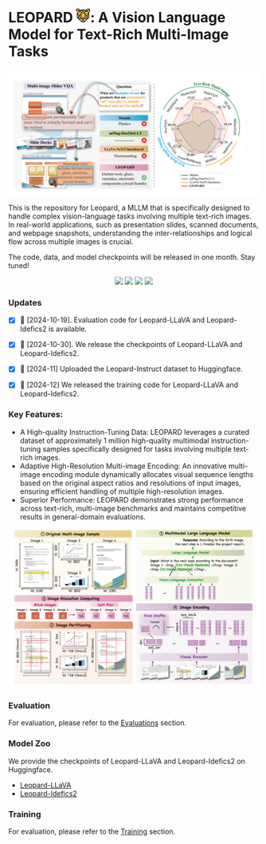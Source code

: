 # LEOPARD <img src="figures/leopard.png" alt="" width="28" height="28">: A Vision Language Model for Text-Rich Multi-Image Tasks
<center><img src="figures/intro.png" alt="Auto-Instruct Illustration" width="" height=""></center>

This is the repository for Leopard, a MLLM that is specifically designed to handle complex vision-language tasks involving multiple text-rich images. In real-world applications, such as presentation slides, scanned documents, and webpage snapshots, understanding the inter-relationships and logical flow across multiple images is crucial.

The code, data, and model checkpoints will be released in one month. Stay tuned!

<p align="center">
  <a href="https://arxiv.org/abs/2410.01744">
    <img style="height:22pt" src="https://img.shields.io/badge/-Paper-black?style=flat&logo=arxiv"></a>
  <a href="https://github.com/tencent-ailab/Leopard">
    <img style="height:22pt" src="https://img.shields.io/badge/-Code-green?style=flat&logo=github"></a>
  <a href="https://huggingface.co/datasets/wyu1/Leopard-Instruct">
   <img style="height:22pt" src="https://img.shields.io/badge/-🤗%20Dataset-red?style=flat"></a>
  <a href="https://huggingface.co/wyu1/Leopard-LLaVA"><img style="height:22pt" src="https://img.shields.io/badge/-🤗%20Models-red?style=flat"></a>

</p>


### Updates

- [x] 📢 [2024-10-19]. Evaluation code for Leopard-LLaVA and Leopard-Idefics2 is available.
- [x] 📢 [2024-10-30]. We release the checkpoints of Leopard-LLaVA and Leopard-Idefics2. 
- [x] 📢 [2024-11] Uploaded the Leopard-Instruct dataset to Huggingface.
- [x] 📢 [2024-12] We released the training code for Leopard-LLaVA and Leopard-Idefics2.




### Key Features:

- A High-quality Instruction-Tuning Data: LEOPARD leverages a curated dataset of approximately 1 million high-quality multimodal instruction-tuning samples specifically designed for tasks involving multiple text-rich images.
- Adaptive High-Resolution Multi-image Encoding: An innovative multi-image encoding module dynamically allocates visual sequence lengths based on the original aspect ratios and resolutions of input images, ensuring efficient handling of multiple high-resolution images.
- Superior Performance: LEOPARD demonstrates strong performance across text-rich, multi-image benchmarks and maintains competitive results in general-domain evaluations.



<center><img src="figures/model.png" alt="Auto-Instruct Illustration" width="" height=""></center>

### Evaluation

For evaluation, please refer to the [Evaluations](evaluations/README.md) section. 

### Model Zoo

We provide the checkpoints of Leopard-LLaVA and Leopard-Idefics2 on Huggingface.

- [Leopard-LLaVA](https://huggingface.co/wyu1/Leopard-LLaVA)
- [Leopard-Idefics2](https://huggingface.co/wyu1/Leopard-Idefics2)

### Training

For evaluation, please refer to the [Training](Pai-Megatron-Patch/README.md) section. 

